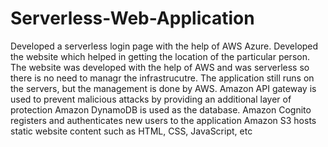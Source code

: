 # Serverless-Web-Application
Developed a serverless login page with the help of AWS Azure.
Developed the website which helped in getting the location of the particular person.
The website was developed with the help of AWS and was serverless so there is no need to managr the infrastrucutre.
The application still runs on the servers, but the management is done by AWS.
Amazon API gateway is used to prevent malicious attacks by providing an additional layer of protection
Amazon DynamoDB is used as the database.
Amazon Cognito registers and authenticates new users to the application
Amazon S3 hosts static website content such as HTML, CSS, JavaScript, etc
